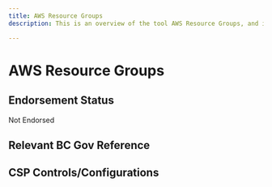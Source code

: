 ```yaml
---
title: AWS Resource Groups
description: This is an overview of the tool AWS Resource Groups, and its current status  within BC Gov.

---
```

<!---
Note: this is a generated file.  You should not edit it directly.  Please check https://github.com/bcgov/cloud-pathfinder for details.
-->
# AWS Resource Groups



## Endorsement Status
Not Endorsed

## Relevant BC Gov Reference


## CSP Controls/Configurations
